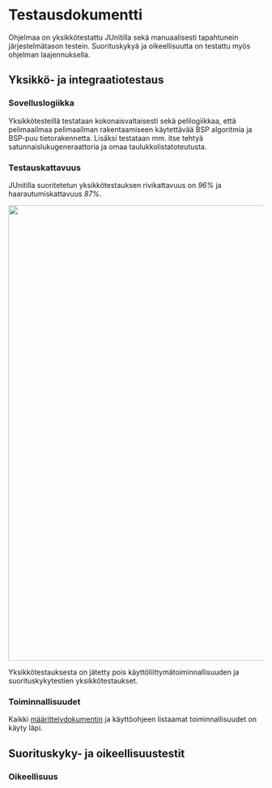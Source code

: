 # Testausdokumentti

Ohjelmaa on yksikkötestattu JUnitilla sekä manuaalisesti tapahtunein järjestelmätason testein. Suorituskykyä ja oikeellisuutta on testattu myös ohjelman laajennuksella.

## Yksikkö- ja integraatiotestaus

### Sovelluslogiikka

Yksikkötesteillä testataan kokonaisvaltaisesti sekä pelilogiikkaa, että pelimaailmaa pelimaailman rakentaamiseen käytettävää BSP algoritmia ja BSP-puu tietorakennetta. Lisäksi testataan mm. itse tehtyä satunnaislukugeneraattoria ja omaa taulukkolistatoteutusta. 

### Testauskattavuus

JUnitilla suoritetetun yksikkötestauksen rivikattavuus on *96%* ja haarautumiskattavuus *87%*.

<img src="https://user-images.githubusercontent.com/70325495/123524157-1d1ed180-d6d1-11eb-8e69-61f98bf8fbd5.png" width="900">

Yksikkötestauksesta on jätetty pois käyttöliittymätoiminnallisuuden ja suorituskykytestien yksikkötestaukset.

### Toiminnallisuudet

Kaikki [määrittelydokumentin](https://github.com/rajanssi/luolastogeneraattori/blob/master/dokumentaatio/maarittelydokumentti.md) ja käyttöohjeen listaamat toiminnallisuudet on käyty läpi. 

## Suorituskyky- ja oikeellisuustestit

### Oikeellisuus


